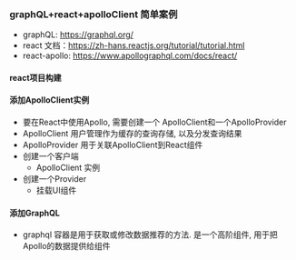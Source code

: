 ### graphQL+react+apolloClient 简单案例

- graphQL:  https://graphql.org/
- react 文档：https://zh-hans.reactjs.org/tutorial/tutorial.html
- react-apollo: https://www.apollographql.com/docs/react/

#### react项目构建
#### 添加ApolloClient实例
- 要在React中使用Apollo, 需要创建一个 ApolloClient和一个ApolloProvider
- ApolloClient 用户管理作为缓存的查询存储, 以及分发查询结果
- ApolloProvider 用于关联ApolloClient到React组件
- 创建一个客户端
  - ApolloClient 实例
- 创建一个Provider
  - 挂载UI组件
#### 添加GraphQL
  - graphql 容器是用于获取或修改数据推荐的方法. 是一个高阶组件, 用于把Apollo的数据提供给组件